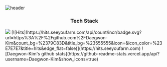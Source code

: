![header](https://capsule-render.vercel.app/api?type=waving&&color=gradient&height=400&text=Welcome!&desc=Daegwon's%20GitHub%20Profile)
<h3 align="center"> Tech Stack </h3>
<a href="daegwonkim.tistory.com" target="_blank" align="center"><img src="https://img.shields.io/badge/Blog-FFCD00?style=flat-square&logo=Kakao&logoColor=white" /></a>
[![Hits](https://hits.seeyoufarm.com/api/count/incr/badge.svg?url=https%3A%2F%2Fgithub.com%2FDaegwon-Kim&count_bg=%2379C83D&title_bg=%23555555&icon=&icon_color=%23E7E7E7&title=hits&edge_flat=false)](https://hits.seeyoufarm.com)
![Daegwon-Kim's github stats](https://github-readme-stats.vercel.app/api?username=Daegwon-Kim&show_icons=true)
